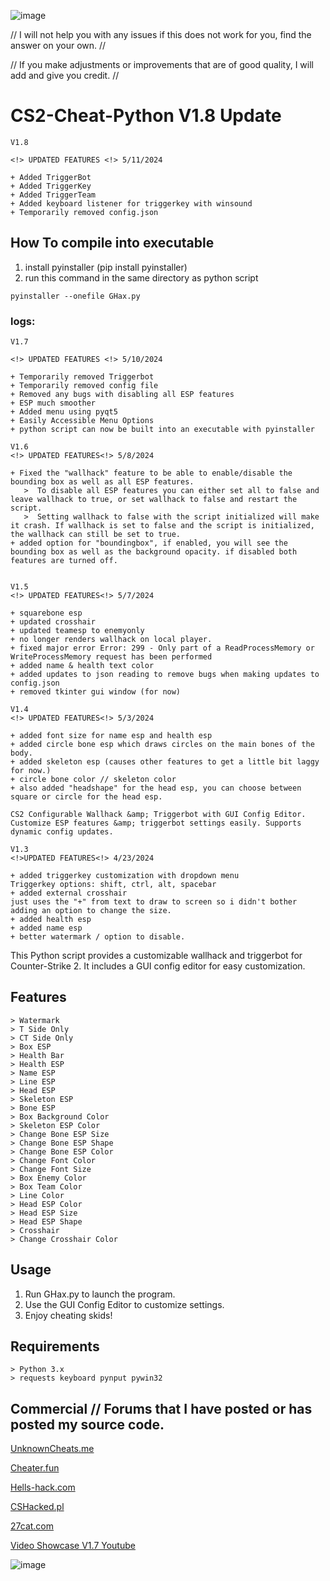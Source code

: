 ![image](https://github.com/Cr0mb/CS2-Cheat-Python/assets/137664526/b67ee970-31f1-41ca-8c99-aed1131bc3b2)

// I will not help you with any issues if this does not work for you, find the answer on your own. //

// If you make adjustments or improvements that are of good quality, I will add and give you credit. //

# CS2-Cheat-Python V1.8 Update
```
V1.8

<!> UPDATED FEATURES <!> 5/11/2024

+ Added TriggerBot
+ Added TriggerKey
+ Added TriggerTeam
+ Added keyboard listener for triggerkey with winsound
+ Temporarily removed config.json
```


## How To compile into executable
1. install pyinstaller (pip install pyinstaller)
2. run this command in the same directory as python script
```
pyinstaller --onefile GHax.py
```

### logs:
```
V1.7

<!> UPDATED FEATURES <!> 5/10/2024

+ Temporarily removed Triggerbot
+ Temporarily removed config file
+ Removed any bugs with disabling all ESP features
+ ESP much smoother
+ Added menu using pyqt5
+ Easily Accessible Menu Options
+ python script can now be built into an executable with pyinstaller
```
```
V1.6
<!> UPDATED FEATURES<!> 5/8/2024

+ Fixed the "wallhack" feature to be able to enable/disable the bounding box as well as all ESP features.
   >  To disable all ESP features you can either set all to false and leave wallhack to true, or set wallhack to false and restart the script.
   >  Setting wallhack to false with the script initialized will make it crash. If wallhack is set to false and the script is initialized, the wallhack can still be set to true.
+ added option for "boundingbox", if enabled, you will see the bounding box as well as the background opacity. if disabled both features are turned off.
	  
```
```
V1.5
<!> UPDATED FEATURES<!> 5/7/2024

+ squarebone esp
+ updated crosshair
+ updated teamesp to enemyonly
+ no longer renders wallhack on local player.
+ fixed major error Error: 299 - Only part of a ReadProcessMemory or WriteProcessMemory request has been performed
+ added name & health text color
+ added updates to json reading to remove bugs when making updates to config.json
+ removed tkinter gui window (for now)
```

```
V1.4
<!> UPDATED FEATURES<!> 5/3/2024

+ added font size for name esp and health esp
+ added circle bone esp which draws circles on the main bones of the body.
+ added skeleton esp (causes other features to get a little bit laggy for now.)
+ circle bone color // skeleton color
+ also added "headshape" for the head esp, you can choose between square or circle for the head esp.

CS2 Configurable Wallhack &amp; Triggerbot with GUI Config Editor. Customize ESP features &amp; triggerbot settings easily. Supports dynamic config updates.
```
```
V1.3
<!>UPDATED FEATURES<!> 4/23/2024

+ added triggerkey customization with dropdown menu
Triggerkey options: shift, ctrl, alt, spacebar
+ added external crosshair
just uses the "+" from text to draw to screen so i didn't bother adding an option to change the size.
+ added health esp
+ added name esp
+ better watermark / option to disable.
```




This Python script provides a customizable wallhack and triggerbot for Counter-Strike 2. It includes a GUI config editor for easy customization.


## Features
```
> Watermark
> T Side Only
> CT Side Only
> Box ESP
> Health Bar
> Health ESP
> Name ESP
> Line ESP
> Head ESP
> Skeleton ESP
> Bone ESP
> Box Background Color
> Skeleton ESP Color
> Change Bone ESP Size
> Change Bone ESP Shape
> Change Bone ESP Color
> Change Font Color
> Change Font Size
> Box Enemy Color
> Box Team Color
> Line Color
> Head ESP Color
> Head ESP Size
> Head ESP Shape
> Crosshair
> Change Crosshair Color
```
## Usage
1. Run GHax.py to launch the program.
2. Use the GUI Config Editor to customize settings.
3. Enjoy cheating skids!

## Requirements
```
> Python 3.x
> requests keyboard pynput pywin32
```

## Commercial // Forums that I have posted or has posted my source code.

[UnknownCheats.me](https://www.unknowncheats.me/forum/counter-strike-2-releases/633657-cs2-python-cheat.html)

[Cheater.fun](https://cheater.fun/cs2-hacks/8939-simple-cs2-free-python-cheat-esp-triggerbot.html)

[Hells-hack.com](https://hells-hack.com/cheats-for-cs2/12399-chit-dlja-cs2-python-besplatno-esp-wh-triggerbot.html)

[CSHacked.pl](https://www.cshacked.pl/ghax-cs2-python-esp-triggerbot-t185330)

[27cat.com](https://www.27cat.com/thread-16812-1-1.html)


[Video Showcase V1.7 Youtube](https://youtu.be/9teZ47ju0vU?si=qoiyQzW089wJiUcg)

![image](https://github.com/Cr0mb/CS2-Cheat-Python/assets/137664526/dc5bab01-d02a-488b-adec-d2d292710d81)
